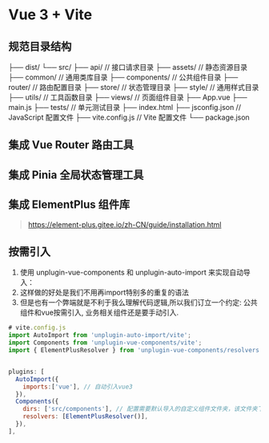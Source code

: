 # Vue 3 + Vite

## 规范目录结构

├── dist/
└── src/
    ├── api/                       // 接口请求目录
    ├── assets/                    // 静态资源目录
    ├── common/                    // 通用类库目录
    ├── components/                // 公共组件目录
    ├── router/                    // 路由配置目录
    ├── store/                     // 状态管理目录
    ├── style/                     // 通用样式目录
    ├── utils/                     // 工具函数目录
    ├── views/                     // 页面组件目录
    ├── App.vue
    ├── main.js
├── tests/                         // 单元测试目录
├── index.html
├── jsconfig.json                  // JavaScript 配置文件
├── vite.config.js                 // Vite 配置文件
└── package.json

## 集成 Vue Router 路由工具

## 集成 Pinia 全局状态管理工具

## 集成 ElementPlus 组件库

> https://element-plus.gitee.io/zh-CN/guide/installation.html



## 按需引入

1. 使用 unplugin-vue-components 和 unplugin-auto-import 来实现自动导入：
2. 这样做的好处是我们不用再import特别多的重复的语法
3. 但是也有一个弊端就是不利于我么理解代码逻辑,所以我们订立一个约定: 公共组件和vue按需引入, 业务相关组件还是要手动引入.

```js
# vite.config.js
import AutoImport from 'unplugin-auto-import/vite';
import Components from 'unplugin-vue-components/vite';
import { ElementPlusResolver } from 'unplugin-vue-components/resolvers';


plugins: [
  AutoImport({
    imports:['vue'], // 自动引入vue3
  }),
  Components({
    dirs: ['src/components'], // 配置需要默认导入的自定义组件文件夹，该文件夹下的所有组件都会自动 import
    resolvers: [ElementPlusResolver()],
  }),
],
```